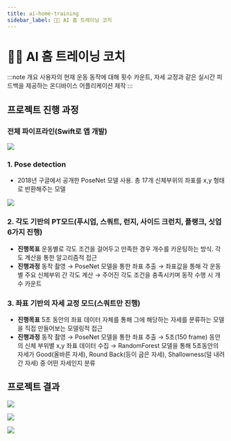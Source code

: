 ```yaml
---
title: ai-home-training
sidebar_label: 🏃🏻 AI 홈 트레이닝 코치
---
```

# 🏃🏻 AI 홈 트레이닝 코치

:::note 개요
사용자의 현재 운동 동작에 대해 횟수 카운트, 자세 교정과 같은 실시간 피드백을 제공하는 온디바이스 어플리케이션 제작
:::

## 프로젝트 진행 과정

### 전체 파이프라인(Swift로 앱 개발)

![](https://res.cloudinary.com/dr6b9c9ko/image/upload/v1666878435/conference/2021-2/1_qhqvws.png)

### 1. Pose detection

* 2018년 구글에서 공개한 PoseNet 모델 사용. 총 17개 신체부위의 좌표를 x,y 형태로 반환해주는 모델

![](https://res.cloudinary.com/dr6b9c9ko/image/upload/v1666878434/conference/2021-2/2_tsseva.png)

### 2. 각도 기반의 PT모드(푸시업, 스쿼트, 런지, 사이드 크런치, 플랭크, 싯업 6가지 진행)

* **진행목표**
  운동별로 각도 조건을 걸어두고 만족한 경우 개수를 카운팅하는 방식. 각도 계산을 통한 알고리즘적 접근
* **진행과정**
  동작 촬영 → PoseNet 모델을 통한 좌표 추출 → 좌표값을 통해 각 운동별 주요 신체부위 간 각도 계산 → 주어진 각도 조건을 충족시키며 동작 수행 시 개수 카운트

### 3. 좌표 기반의 자세 교정 모드(스쿼트만 진행)

* **진행목표**
  5초 동안의 좌표 데이터 자체를 통해 그에 해당하는 자세를 분류하는 모델을 직접 만들어보는 모델링적 접근
* **진행과정**
  동작 촬영 → PoseNet 모델을 통한 좌표 추출 → 5초(150 frame) 동안의 신체 부위별 x,y 좌표 데이터 수집 → RandomForest 모델을 통해 5초동안의 자세가 Good(올바른 자세), Round Back(등이 굽은 자세), Shallowness(덜 내려간 자세) 중 어떤 자세인지 분류

## 프로젝트 결과

![](https://res.cloudinary.com/dr6b9c9ko/image/upload/v1666878436/conference/2021-2/3_am1yur.png)

![](https://res.cloudinary.com/dr6b9c9ko/image/upload/v1666878695/conference/2021-2/5_bebngb.png)

![](https://res.cloudinary.com/dr6b9c9ko/image/upload/v1666878435/conference/2021-2/4_m1jcjl.png)